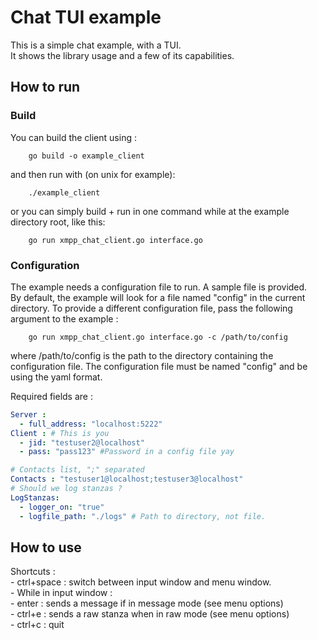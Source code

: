 # Chat TUI example
This is a simple chat example, with a TUI.   
It shows the library usage and a few of its capabilities. 
## How to run
### Build
You can build the client using : 
```
    go build -o example_client
```
and then run with (on unix for example): 
```
    ./example_client
```
or you can simply build + run in one command while at the example directory root, like this:
```
    go run xmpp_chat_client.go interface.go 
```

### Configuration
The example needs a configuration file to run. A sample file is provided.  
By default, the example will look for a file named "config" in the current directory.
To provide a different configuration file, pass the following argument to the example :
```
    go run xmpp_chat_client.go interface.go -c /path/to/config
```
where /path/to/config is the path to the directory containing the configuration file. The configuration file must be named 
"config" and be using the yaml format.  
  
Required fields are :
```yaml
Server :
  - full_address: "localhost:5222"
Client : # This is you
  - jid: "testuser2@localhost"
  - pass: "pass123" #Password in a config file yay

# Contacts list, ";" separated
Contacts : "testuser1@localhost;testuser3@localhost"
# Should we log stanzas ?  
LogStanzas:
  - logger_on: "true"
  - logfile_path: "./logs" # Path to directory, not file.
```

## How to use
Shortcuts :   
    - ctrl+space  : switch between input window and menu window.  
    - While in input window :  
        - enter : sends a message if in message mode (see menu options)  
        - ctrl+e : sends a raw stanza when in raw mode (see menu options)    
    - ctrl+c : quit  